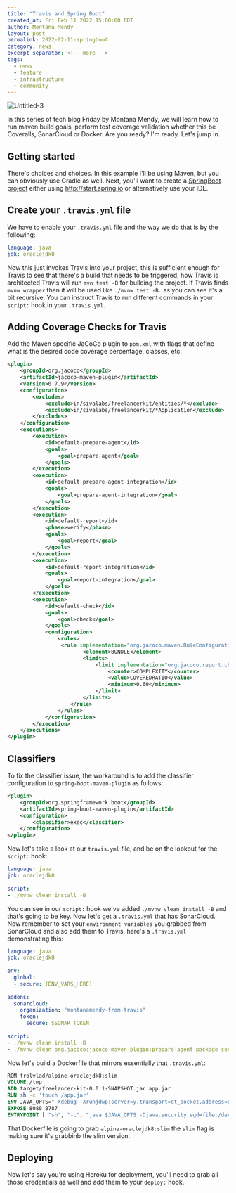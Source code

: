 ```yaml
---
title: "Travis and Spring Boot"
created_at: Fri Feb 11 2022 15:00:00 EDT
author: Montana Mendy
layout: post
permalink: 2022-02-11-springboot
category: news
excerpt_separator: <!-- more --> 
tags:
  - news
  - feature
  - infrastructure
  - community
---
```


![Untitled-3](https://user-images.githubusercontent.com/20936398/153650476-6310d2c1-7692-45a7-962d-77f983f747c8.png)


In this series of tech blog Friday by Montana Mendy, we will learn how to run maven build goals, perform test coverage validation whether this be Coveralls, SonarCloud or Docker. Are you ready? I'm ready. Let's jump in.

<!-- more --> 

## Getting started

There's choices and choices. In this example I'll be using Maven, but you can obviously use Gradle as well. Next, you'll want to create a [SpringBoot project](http://start.spring.io/) either using http://start.spring.io or alternatively use your IDE. 

## Create your `.travis.yml` file

We have to enable your `.travis.yml` file and the way we do that is by the following: 

```yaml
language: java
jdk: oraclejdk8
```
Now this just invokes Travis into your project, this is sufficient enough for Travis to see that there's a build that needs to be triggered, how Travis is architected Travis will run `mvn test -B` for building the project. If Travis finds `mvnw wrapper` then it will be used like `./mvnw test -B.` as you can see it's a bit recursive. You can instruct Travis to run different commands in your `script:` hook in your `.travis.yml`.

## Adding Coverage Checks for Travis 

Add the Maven specific JaCoCo plugin to `pom.xml` with flags that define what is the desired code coverage percentage, classes, etc:

```xml
<plugin>
    <groupId>org.jacoco</groupId>
    <artifactId>jacoco-maven-plugin</artifactId>
    <version>0.7.9</version>
    <configuration>
        <excludes>
            <exclude>in/sivalabs/freelancerkit/entities/*</exclude>
            <exclude>in/sivalabs/freelancerkit/*Application</exclude>
        </excludes>
    </configuration>
    <executions>
        <execution>
            <id>default-prepare-agent</id>
            <goals>
                <goal>prepare-agent</goal>
            </goals>
        </execution>
        <execution>
            <id>default-prepare-agent-integration</id>
            <goals>
                <goal>prepare-agent-integration</goal>
            </goals>
        </execution>
        <execution>
            <id>default-report</id>
            <phase>verify</phase>
            <goals>
                <goal>report</goal>
            </goals>
        </execution>
        <execution>
            <id>default-report-integration</id>
            <goals>
                <goal>report-integration</goal>
            </goals>
        </execution>
        <execution>
            <id>default-check</id>
            <goals>
                <goal>check</goal>
            </goals>
            <configuration>
                <rules>
                 <rule implementation="org.jacoco.maven.RuleConfiguration">
                        <element>BUNDLE</element>
                        <limits>
                            <limit implementation="org.jacoco.report.check.Limit">
                                <counter>COMPLEXITY</counter>
                                <value>COVEREDRATIO</value>
                                <minimum>0.60</minimum>
                            </limit>
                        </limits>
                    </rule>
                </rules>
            </configuration>
        </execution>
    </executions>
</plugin>
```

## Classifiers 

To fix the classifier issue, the workaround is to add the classifier configuration to `spring-boot-maven-plugin` as follows:

```xml
<plugin>
    <groupId>org.springframework.boot</groupId>
    <artifactId>spring-boot-maven-plugin</artifactId>
    <configuration>
        <classifier>exec</classifier>
    </configuration>
</plugin>
```
Now let's take a look at our `travis.yml` file, and be on the lookout for the `script:` hook:

```yaml
language: java
jdk: oraclejdk8
  
script:
- ./mvnw clean install -B
```

You can see in our `script:` hook we've added `./mvnw vlean install -B` and that's going to be key. Now let's get a `.travis.yml` that has SonarCloud. Now remember to set your `environment variables` you grabbed from SonarCloud and also add them to Travis, here's a `.travis.yml` demonstrating this:

```yaml
language: java
jdk: oraclejdk8
  
env:
  global:
  - secure: (ENV_VARS_HERE)
  
addons:
  sonarcloud:
    organization: "montanamendy-from-travis"
    token:
      secure: $SONAR_TOKEN
  
script:
- ./mvnw clean install -B
- ./mvnw clean org.jacoco:jacoco-maven-plugin:prepare-agent package sonar:sonar
```

Now let's build a Dockerfile that mirrors essentially that `.travis.yml`: 

```Dockerfile
ROM frolvlad/alpine-oraclejdk8:slim
VOLUME /tmp
ADD target/freelancer-kit-0.0.1-SNAPSHOT.jar app.jar
RUN sh -c 'touch /app.jar'
ENV JAVA_OPTS="-Xdebug -Xrunjdwp:server=y,transport=dt_socket,address=8787,suspend=n"
EXPOSE 8080 8787
ENTRYPOINT [ "sh", "-c", "java $JAVA_OPTS -Djava.security.egd=file:/dev/./urandom -Dspring.profiles.active=docker -jar /app.jar" ]
```
That Dockerfile is going to grab `alpine-oraclejdk8:slim` the `slim` flag is making sure it's grabbinb the slim version. 

## Deploying 

Now let's say you're using Heroku for deployment, you'll need to grab all those credentials as well and add them to your `deploy:` hook.

